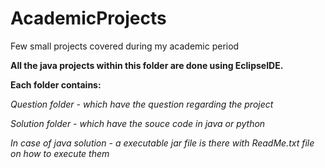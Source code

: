 # AcademicProjects
Few small projects covered during my academic period

**All the java projects within this folder are done using EclipseIDE.**

**Each folder contains:**

  *Question folder - which have the question regarding the project*
  
  *Solution folder - which have the souce code in java or python*
  
  *In case of java solution - a executable jar file is there with ReadMe.txt file on how to execute them*
